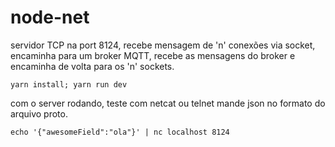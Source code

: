 # node-net

servidor TCP na port 8124, recebe mensagem de 'n' conexões via socket, encaminha para um broker MQTT, recebe as mensagens do broker e encaminha de volta para os 'n' sockets.

```console
yarn install; yarn run dev
```

com o server rodando, teste com netcat ou telnet
mande json no formato do arquivo proto.
```console
echo '{"awesomeField":"ola"}' | nc localhost 8124
```
